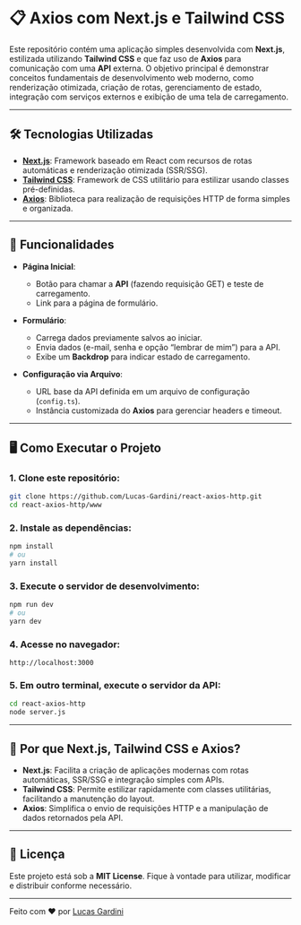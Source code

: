 # 📋 Axios com Next.js e Tailwind CSS

Este repositório contém uma aplicação simples desenvolvida com **Next.js**, estilizada utilizando **Tailwind CSS** e que faz uso de **Axios** para comunicação com uma **API** externa. O objetivo principal é demonstrar conceitos fundamentais de desenvolvimento web moderno, como renderização otimizada, criação de rotas, gerenciamento de estado, integração com serviços externos e exibição de uma tela de carregamento.

---

## 🛠️ Tecnologias Utilizadas

-   **[Next.js](https://nextjs.org/)**: Framework baseado em React com recursos de rotas automáticas e renderização otimizada (SSR/SSG).
-   **[Tailwind CSS](https://tailwindcss.com/)**: Framework de CSS utilitário para estilizar usando classes pré-definidas.
-   **[Axios](https://axios-http.com/)**: Biblioteca para realização de requisições HTTP de forma simples e organizada.

---

## 🚀 Funcionalidades

-   **Página Inicial**:

    -   Botão para chamar a **API** (fazendo requisição GET) e teste de carregamento.
    -   Link para a página de formulário.

-   **Formulário**:

    -   Carrega dados previamente salvos ao iniciar.
    -   Envia dados (e-mail, senha e opção “lembrar de mim”) para a API.
    -   Exibe um **Backdrop** para indicar estado de carregamento.

-   **Configuração via Arquivo**:
    -   URL base da API definida em um arquivo de configuração (`config.ts`).
    -   Instância customizada do **Axios** para gerenciar headers e timeout.

---

## 🖥️ Como Executar o Projeto

### 1. Clone este repositório:

```bash
git clone https://github.com/Lucas-Gardini/react-axios-http.git
cd react-axios-http/www
```

### 2. Instale as dependências:

```bash
npm install
# ou
yarn install
```

### 3. Execute o servidor de desenvolvimento:

```bash
npm run dev
# ou
yarn dev
```

### 4. Acesse no navegador:

```
http://localhost:3000
```

### 5. Em outro terminal, execute o servidor da API:

```bash
cd react-axios-http
node server.js
```

---

## 🌟 Por que Next.js, Tailwind CSS e Axios?

-   **Next.js**: Facilita a criação de aplicações modernas com rotas automáticas, SSR/SSG e integração simples com APIs.
-   **Tailwind CSS**: Permite estilizar rapidamente com classes utilitárias, facilitando a manutenção do layout.
-   **Axios**: Simplifica o envio de requisições HTTP e a manipulação de dados retornados pela API.

---

## 📝 Licença

Este projeto está sob a **MIT License**. Fique à vontade para utilizar, modificar e distribuir conforme necessário.

---

Feito com ❤️ por [Lucas Gardini](https://github.com/Lucas-Gardini)

```

```
